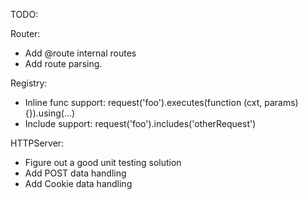 TODO:

Router:

- Add @route internal routes
- Add route parsing.

Registry:

- Inline func support: request('foo').executes(function (cxt, params) {}).using(...)
- Include support: request('foo').includes('otherRequest')

HTTPServer:

- Figure out a good unit testing solution
- Add POST data handling
- Add Cookie data handling